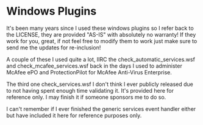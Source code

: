 Windows Plugins
===============

It's been many years since I used these windows plugins so I refer back to the LICENSE, they are provided "AS-IS" with absolutely no warranty! If they work for you, great, if not feel free to modify them to work just make sure to send me the updates for re-inclusion!

A couple of these I used quite a lot, IIRC the check_automatic_services.wsf and check_mcafee_services.wsf back in the days I used to administer McAfee ePO and ProtectionPilot for McAfee Anti-Virus Enterprise.

The third one check_services.wsf I don't think I ever publicly released due to not having spent enough time validating it. It's provided here for reference only. I may finish it if someone sponsors me to do so.

I can't remember if I ever finished the generic services event handler either but have included it here for reference purposes only.
